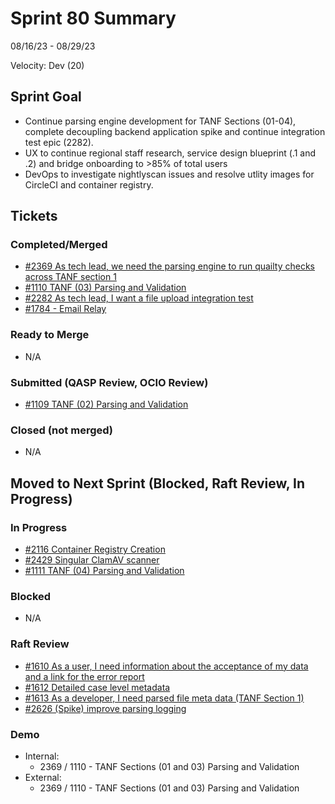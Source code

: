 # Sprint 80 Summary

08/16/23 - 08/29/23

Velocity: Dev (20)

## Sprint Goal
* Continue parsing engine development for TANF Sections (01-04), complete decoupling backend application spike and continue integration test epic (2282). 
* UX to continue regional staff research, service design blueprint (.1 and .2) and bridge onboarding to >85% of total users
* DevOps to investigate nightlyscan issues and resolve utlity images for CircleCI and container registry.

 
## Tickets
### Completed/Merged
* [#2369 As tech lead, we need the parsing engine to run quailty checks across TANF section 1](https://app.zenhub.com/workspaces/sprint-board-5f18ab06dfd91c000f7e682e/issues/gh/raft-tech/tanf-app/2369)
* [#1110 TANF (03) Parsing and Validation](https://app.zenhub.com/workspaces/sprint-board-5f18ab06dfd91c000f7e682e/issues/gh/raft-tech/tanf-app/1110)
* [#2282 As tech lead, I want a file upload integration test](https://app.zenhub.com/workspaces/sprint-board-5f18ab06dfd91c000f7e682e/issues/gh/raft-tech/tanf-app/2282)
* [#1784 - Email Relay](https://app.zenhub.com/workspaces/sprint-board-5f18ab06dfd91c000f7e682e/issues/gh/raft-tech/tanf-app/1784)

### Ready to Merge
* N/A

### Submitted (QASP Review, OCIO Review)
* [#1109 TANF (02) Parsing and Validation](https://app.zenhub.com/workspaces/sprint-board-5f18ab06dfd91c000f7e682e/issues/gh/raft-tech/tanf-app/1109)

### Closed (not merged)
* N/A

## Moved to Next Sprint (Blocked, Raft Review, In Progress)
### In Progress
* [#2116 Container Registry Creation](https://app.zenhub.com/workspaces/sprint-board-5f18ab06dfd91c000f7e682e/issues/gh/raft-tech/tanf-app/2116)
* [#2429 Singular ClamAV scanner](https://app.zenhub.com/workspaces/sprint-board-5f18ab06dfd91c000f7e682e/issues/gh/raft-tech/tanf-app/2429)
* [#1111 TANF (04) Parsing and Validation](https://app.zenhub.com/workspaces/sprint-board-5f18ab06dfd91c000f7e682e/issues/gh/raft-tech/tanf-app/1111)


### Blocked
* N/A


### Raft Review
* [#1610 As a user, I need information about the acceptance of my data and a link for the error report](https://app.zenhub.com/workspaces/sprint-board-5f18ab06dfd91c000f7e682e/issues/gh/raft-tech/tanf-app/1610)
* [#1612 Detailed case level metadata](https://app.zenhub.com/workspaces/sprint-board-5f18ab06dfd91c000f7e682e/issues/gh/raft-tech/tanf-app/1612)
* [#1613 As a developer, I need parsed file meta data (TANF Section 1)](https://app.zenhub.com/workspaces/sprint-board-5f18ab06dfd91c000f7e682e/board)
* [#2626 (Spike) improve parsing logging](https://app.zenhub.com/workspaces/sprint-board-5f18ab06dfd91c000f7e682e/issues/gh/raft-tech/tanf-app/2626)
  
### Demo
* Internal:
    * 2369 / 1110 - TANF Sections (01 and 03) Parsing and Validation
* External:
    * 2369 / 1110 - TANF Sections (01 and 03) Parsing and Validation
  
